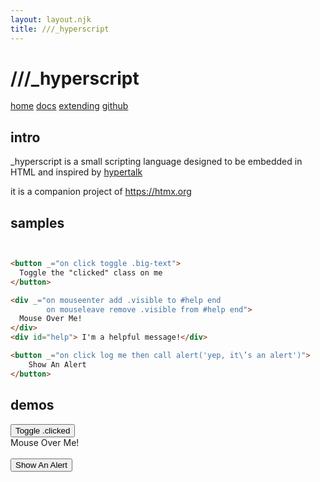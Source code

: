 ```yaml
---
layout: layout.njk
title: ///_hyperscript
---
```


<div class="hero full-width">
<div class="c">
<h1><span class="s1">/</span><span class="s2">/</span><span class="s3">/</span><span class="s4">_</span><span class="s2">h</span>yper<span class="s2">s</span>cript</h1>
</div>
</div>
<div class="center nav full-width">
<a href="/">home</a> <a href="/docs">docs</a> <a href="/extending">extending</a> <a href="https://github.com/bigskysoftware/_hyperscript">github</a>
</div>

## intro

_hyperscript is a small scripting language designed to be embedded in HTML and inspired by
 [hypertalk](https://en.wikipedia.org/wiki/HyperTalk)

it is a companion project of <https://htmx.org>

## samples

```html


<button _="on click toggle .big-text">
  Toggle the "clicked" class on me
</button>

<div _="on mouseenter add .visible to #help end
        on mouseleave remove .visible from #help end">
  Mouse Over Me!
</div>
<div id="help"> I'm a helpful message!</div>

<button _="on click log me then call alert('yep, it\’s an alert')">
    Show An Alert
</button>
```
## demos

<div class="row">
    <div class="4 col">
        <style>
        button {
          transition: all 300ms ease-in;
        }
        button.big-text {
          font-size: 2em;
        }
        </style>
        <button _="on click toggle .big-text">
          Toggle .clicked
        </button>
        </div>
    <div class="4 col">
        <style>
        #help {
          opacity: 0;
        }
        #help.visible {
          opacity: 1;
          transition: opacity 200ms ease-in;
        }
        </style>
        <div _="on mouseenter 
                   add .visible to #help 
                end
                on mouseleave 
                   remove .visible from #help 
                end">
          Mouse Over Me!
        </div>
        <div id="help"> I'm a helpful message!</div>
    </div>
    <div class="4 col">
        <button _="on click log me then call alert('yep, it\'s an alert - check the console...')">
            Show An Alert
        </button>
    </div>
</div>
